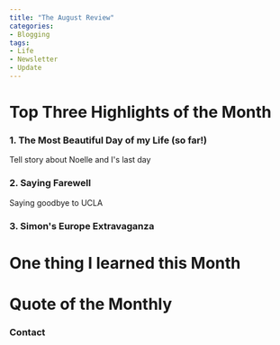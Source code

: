 ```yaml
---
title: "The August Review"
categories:
- Blogging
tags:
- Life
- Newsletter
- Update
---
```



# Top Three Highlights of the Month

### 1. The Most Beautiful Day of my Life (so far!)

Tell story about Noelle and I's last day

### 2. Saying Farewell

Saying goodbye to UCLA

### 3. Simon's Europe Extravaganza




# One thing I learned this Month

### 


# Quote of the Monthly 

### Contact
